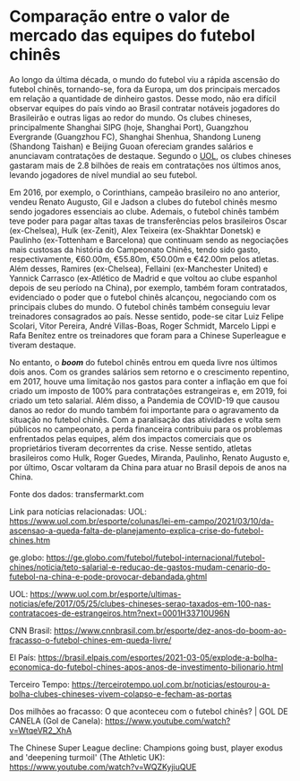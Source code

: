 # Comparação entre o valor de mercado das equipes do futebol chinês
Ao longo da última década, o mundo do futebol viu a rápida ascensão do futebol chinês, tornando-se, fora da Europa, um dos principais mercados em relação a quantidade de dinheiro gastos. Desse modo, não era difícil observar equipes do país vindo ao Brasil contratar notáveis jogadores do Brasileirão e outras ligas ao redor do mundo. Os clubes chineses, principalmente Shanghai SIPG (hoje, Shanghai Port), Guangzhou Evergrande (Guangzhou FC), Shanghai Shenhua, Shandong Luneng (Shandong Taishan) e Beijing Guoan ofereciam grandes salários e anunciavam contratações de destaque. Segundo o <a href="https://www.uol.com.br/esporte/colunas/lei-em-campo/2021/03/10/da-ascensao-a-queda-falta-de-planejamento-explica-crise-do-futebol-chines.htm/" target="_blank">UOL</a>, os clubes chineses gastaram mais de 2.8 bilhões de reais em contratações nos últimos anos, levando jogadores de nível mundial ao seu futebol.

Em 2016, por exemplo, o Corinthians, campeão brasileiro no ano anterior, vendeu Renato Augusto, Gil e Jadson a clubes do futebol chinês mesmo sendo jogadores essenciais ao clube. Ademais, o futebol chinês também teve poder para pagar altas taxas de transferências pelos brasileiros Oscar (ex-Chelsea), Hulk (ex-Zenit), Alex Teixeira (ex-Shakhtar Donetsk) e Paulinho (ex-Tottenham e Barcelona) que continuam sendo as negociações mais custosas da história do Campeonato Chinês, tendo sido gasto, respectivamente, €60.00m, €55.80m, €50.00m e €42.00m pelos atletas. Além desses, Ramires (ex-Chelsea), Fellaini (ex-Manchester United) e Yannick Carrasco (ex-Atlético de Madrid e que voltou ao clube espanhol depois de seu período na China), por exemplo, também foram contratados, evidenciado o poder que o futebol chinês alcançou, negociando com os principais clubes do mundo. O futebol chinês também conseguiu levar treinadores consagrados ao país. Nesse sentido, pode-se citar Luiz Felipe Scolari, Vitor Pereira, André Villas-Boas, Roger Schmidt, Marcelo Lippi e Rafa Benítez entre os treinadores que foram para a Chinese Superleague e tiveram destaque.

No entanto, o **_boom_** do futebol chinês entrou em queda livre nos últimos dois anos. Com os grandes salários sem retorno e o crescimento repentino, em 2017, houve uma limitação nos gastos para conter a inflação em que foi criado um imposto de 100% para contratações estrangeiras e, em 2019, foi criado um teto salarial. Além disso, a Pandemia de COVID-19 que causou danos ao redor do mundo também foi importante para o agravamento da situação no futebol chinês. Com a paralisação das atividades e volta sem públicos no campeonato, a perda financeira contribuiu para os problemas enfrentados pelas equipes, além dos impactos comerciais que os proprietários tiveram decorrentes da crise. Nesse sentido, atletas brasileiros como Hulk, Roger Guedes, Miranda, Paulinho, Renato Augusto e, por último, Oscar voltaram da China para atuar no Brasil depois de anos na China. 

Fonte dos dados: transfermarkt.com

Link para notícias relacionadas:
UOL: https://www.uol.com.br/esporte/colunas/lei-em-campo/2021/03/10/da-ascensao-a-queda-falta-de-planejamento-explica-crise-do-futebol-chines.htm

ge.globo: https://ge.globo.com/futebol/futebol-internacional/futebol-chines/noticia/teto-salarial-e-reducao-de-gastos-mudam-cenario-do-futebol-na-china-e-pode-provocar-debandada.ghtml

UOL: https://www.uol.com.br/esporte/ultimas-noticias/efe/2017/05/25/clubes-chineses-serao-taxados-em-100-nas-contratacoes-de-estrangeiros.htm?next=0001H33710U96N

CNN Brasil: https://www.cnnbrasil.com.br/esporte/dez-anos-do-boom-ao-fracasso-o-futebol-chines-em-queda-livre/

El País: https://brasil.elpais.com/esportes/2021-03-05/explode-a-bolha-economica-do-futebol-chines-apos-anos-de-investimento-bilionario.html

Terceiro Tempo: https://terceirotempo.uol.com.br/noticias/estourou-a-bolha-clubes-chineses-vivem-colapso-e-fecham-as-portas

Dos milhões ao fracasso: O que aconteceu com o futebol chinês? | GOL DE CANELA (Gol de Canela): https://www.youtube.com/watch?v=WtqeVR2_XhA

The Chinese Super League decline: Champions going bust, player exodus and 'deepening turmoil' (The Athletic UK): https://www.youtube.com/watch?v=WQZKyjiuQUE
